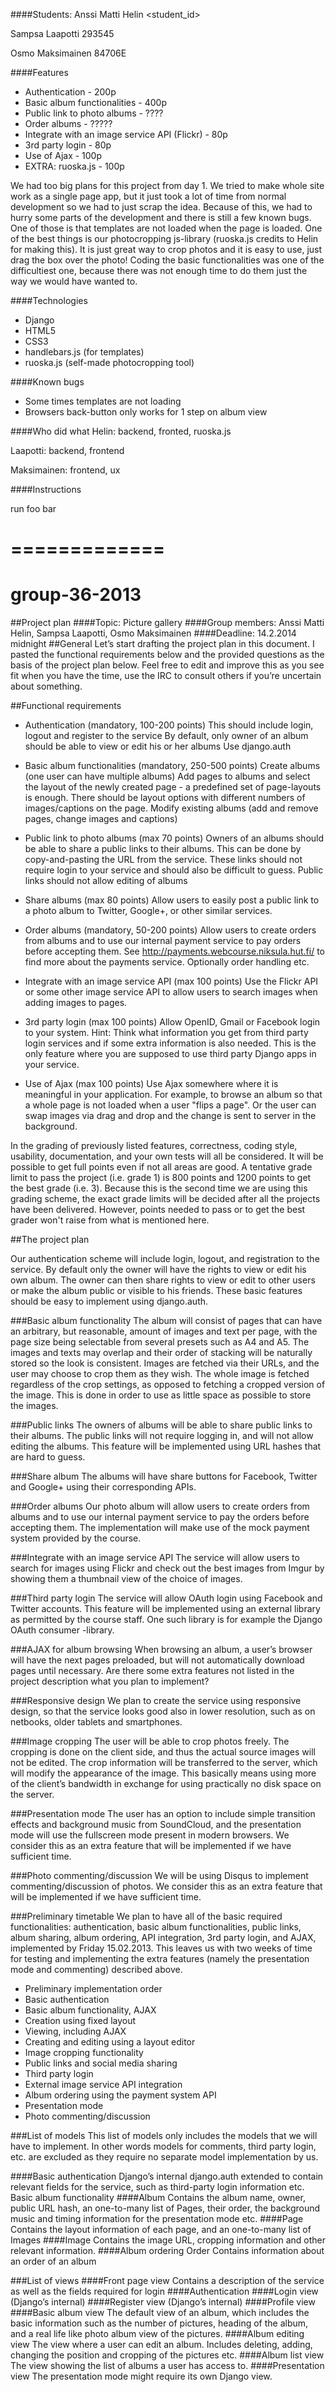 ####Students:
Anssi Matti Helin <student_id>

Sampsa Laapotti 293545

Osmo Maksimainen 84706E

####Features

* Authentication - 200p             
* Basic album functionalities - 400p
* Public link to photo albums - ????
* Order albums - ?????
* Integrate with an image service API (Flickr) - 80p
* 3rd party login - 80p
* Use of Ajax - 100p
* EXTRA: ruoska.js - 100p


We had too big plans for this project from day 1. We tried to make whole site work as a single page app, but it just took a lot of time from normal development so we had to just scrap the idea. Because of this, we had to hurry some parts of the development and there is still a few known bugs. One of those is that templates are not loaded when the page is loaded. One of the best things is our photocropping js-library (ruoska.js credits to Helin for making this). It is just great way to crop photos and it is easy to use, just drag the box over the photo! Coding the basic functionalities was one of the difficultiest one, because there was not enough time to do them just the way we would have wanted to. 

####Technologies

* Django
* HTML5
* CSS3
* handlebars.js (for templates)
* ruoska.js (self-made photocropping tool)

####Known bugs

* Some times templates are not loading
* Browsers back-button only works for 1 step on album view

####Who did what
Helin:
backend, fronted, ruoska.js

Laapotti:
backend, frontend

Maksimainen:
frontend, ux


####Instructions

run foo bar

=============
=============

group-36-2013
=============

##Project plan
####Topic: Picture gallery
####Group members: Anssi Matti Helin, Sampsa Laapotti, Osmo Maksimainen
####Deadline: 14.2.2014 midnight
##General
Let’s start drafting the project plan in this document. I pasted the functional requirements below and the provided questions as the basis of the project plan below. Feel free to edit and improve this as you see fit when you have the time, use the IRC to consult others if you’re uncertain about something.

##Functional requirements 

* Authentication (mandatory, 100-200 points)
This should include login, logout and register to the service
By default, only owner of an album should be able to view or edit his or her albums
Use django.auth

* Basic album functionalities (mandatory, 250-500 points)
Create albums (one user can have multiple albums)
Add pages to albums and select the layout of the newly created page - a predefined set of page-layouts is enough. There should be layout options with different numbers of images/captions on the page.
Modify existing albums (add and remove pages, change images and captions)

* Public link to photo albums (max 70 points)
Owners of an albums should be able to share a public links to their albums. This can be done by copy-and-pasting the URL from the service.
These links should not require login to your service and should also be difficult to guess.
Public links should not allow editing of albums

* Share albums (max 80 points)
Allow users to easily post a public link to a photo album to Twitter, Google+, or other similar services.

* Order albums (mandatory, 50-200 points)
Allow users to create orders from albums and to use our internal payment service to pay orders before accepting them. See http://payments.webcourse.niksula.hut.fi/ to find more about the payments service. Optionally order handling etc.

* Integrate with an image service API (max 100 points)
Use the Flickr API or some other image service API to allow users to search images when adding images to pages.

* 3rd party login (max 100 points)
Allow OpenID, Gmail or Facebook login to your system. Hint: Think what information you get from third party login services and if some extra information is also needed. This is the only feature where you are supposed to use third party Django apps in your service.

* Use of Ajax (max 100 points)
Use Ajax somewhere where it is meaningful in your application. For example, to browse an album so that a whole page is not loaded when a user "flips a page". Or the user can swap images via drag and drop and the change is sent to server in the background.

In the grading of previously listed features, correctness, coding style, usability, documentation, and your own tests will all be considered. It will be possible to get full points even if not all areas are good. A tentative grade limit to pass the project (i.e. grade 1) is 800 points and 1200 points to get the best grade (i.e. 3). Because this is the second time we are using this grading scheme, the exact grade limits will be decided after all the projects have been delivered. However, points needed to pass or to get the best grader won't raise from what is mentioned here.  

##The project plan

Our authentication scheme will include login, logout, and registration to the service. By default only the owner will have the rights to view or edit his own album. The owner can then share rights to view or edit to other users or make the album public or visible to his friends.
These basic features should be easy to implement using django.auth.

###Basic album functionality
The album will consist of pages that can have an arbitrary, but reasonable, amount of images and text per page, with the page size being selectable from several presets such as A4 and A5.
The images and texts may overlap and their order of stacking will be naturally stored so the look is consistent.
Images are fetched via their URLs, and the user may choose to crop them as they wish. The whole image is fetched regardless of the crop settings, as opposed to fetching a cropped version of the image. This is done in order to use as little space as possible to store the images.

###Public links
The owners of albums will be able to share public links to their albums. The public links will not require logging in, and will not allow editing the albums. This feature will be implemented using URL hashes that are hard to guess.
    
###Share album
The albums will have share buttons for Facebook, Twitter and Google+ using their corresponding APIs.

###Order albums
Our photo album will allow users to create orders from albums and to use our internal payment service to pay the orders before accepting them. The implementation will make use of the mock payment system provided by the course.
    
###Integrate with an image service API
The service will allow users to search for images using Flickr and check out the best images from Imgur by showing them a thumbnail view of the choice of images.

###Third party login
The service will allow OAuth login using Facebook and Twitter accounts. This feature will be implemented using an external library as permitted by the course staff. One such library is for example the Django OAuth consumer -library.

###AJAX for album browsing
When browsing an album, a user’s browser will have the next pages preloaded, but will not automatically download pages until necessary.
Are there some extra features not listed in the project description what you plan to implement?

###Responsive design
We plan to create the service using responsive design, so that the service looks good also in lower resolution, such as on netbooks, older tablets and smartphones.

###Image cropping
The user will be able to crop photos freely. The cropping is done on the client side, and thus the actual source images will not be edited. The crop information will be transferred to the server, which will modify the appearance of the image. This basically means using more of the client’s bandwidth in exchange for using practically no disk space on the server.

###Presentation mode
The user has an option to include simple transition effects and background music from SoundCloud, and the presentation mode will use the fullscreen mode present in modern browsers.
We consider this as an extra feature that will be implemented if we have sufficient time.

###Photo commenting/discussion 
We will be using Disqus to implement commenting/discussion of photos.
We consider this as an extra feature that will be implemented if we have sufficient time.

###Preliminary timetable
We plan to have all of the basic required functionalities: authentication, basic album functionalities, public links, album sharing, album ordering, API integration, 3rd party login, and AJAX, implemented by Friday 15.02.2013. This leaves us with two weeks of time for testing and implementing the extra features (namely the presentation mode and commenting) described above.

* Preliminary implementation order
* Basic authentication
* Basic album functionality, AJAX
* Creation using fixed layout
* Viewing, including AJAX
* Creating and editing using a layout editor
* Image cropping functionality
* Public links and social media sharing
* Third party login
* External image service API integration
* Album ordering using the payment system API
* Presentation mode
* Photo commenting/discussion

###List of models
This list of models only includes the models that we will have to implement. In other words models for comments, third party login, etc. are excluded as they require no separate model implementation by us.

####Basic authentication
Django’s internal django.auth extended to contain relevant fields for the service, such as third-party login information etc.
Basic album functionality
####Album
Contains the album name, owner, public URL hash, an one-to-many list of Pages, their order, the background music and timing information for the presentation mode etc.
####Page
Contains the layout information of each page, and an one-to-many list of Images
####Image
Contains the image URL, cropping information and other relevant information.
####Album ordering
Order
Contains information about an order of an album

###List of views
####Front page view 
Contains a description of the service as well as the fields required for login
####Authentication
####Login view (Django’s internal)
####Register view (Django’s internal)
####Profile view
####Basic album view
The default view of an album, which includes the basic information such as the number of pictures, heading of the album, and a real life like photo album view of the pictures.
####Album editing view
The view where a user can edit an album. Includes deleting, adding, changing the position and cropping of the pictures etc.
####Album list view
The view showing the list of albums a user has access to.
####Presentation view
The presentation mode might require its own Django view.
